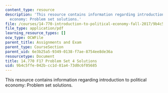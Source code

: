 ```yaml
---
content_type: resource
description: 'This resource contains information regarding introduction to political
  economy: Problem set solutions.'
file: /courses/14-770-introduction-to-political-economy-fall-2017/9b4c5ffe042bcc1d81a473d0c6f05685_MIT14_770F17_pset4sol.pdf
file_type: application/pdf
learning_resource_types: []
ocw_type: OCWFile
parent_title: Assignments and Exam
parent_type: CourseSection
parent_uid: 6e3b25a5-9349-0138-f7ae-8754ee8de36a
resourcetype: Document
title: 14.770 F17 Problem Set 4 Solutions
uid: 9b4c5ffe-042b-cc1d-81a4-73d0c6f05685
---
```

This resource contains information regarding introduction to political economy: Problem set solutions.

